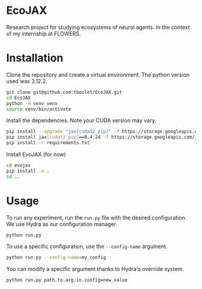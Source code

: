 # EcoJAX
Research project for studying ecosystems of neural agents. In the context of my internship at FLOWERS.

# Installation

Clone the repository and create a virtual environment.
The python version used was 3.12.2.

```bash
git clone git@github.com:tboulet/EcoJAX.git
cd EcoJAX
python -m venv venv
source venv/bin/activate
```

Install the dependencies. Note your CUDA version may vary.
```bash
pip install --upgrade "jax[cuda12_pip]" -f https://storage.googleapis.com/jax-releases/jax_cuda_releases.html
pip install jax[cuda12_pip]==0.4.24 -f https://storage.googleapis.com/jax-releases/jax_cuda_releases.html
pip install -r requirements.txt
```

Install EvoJAX (for now)
```bash
cd evojax
pip install -e .
cd ..
```




# Usage

To run any experiment, run the ``run.py`` file with the desired configuration. We use Hydra as our configuration manager.

```bash
python run.py
```

To use a specific configuration, use the ``--config-name`` argument.

```bash
python run.py --config-name=my_config
```
 
You can modify a specific argument thanks to Hydra's override system.

```bash
python run.py path.to.arg.in.config=new_value
```

